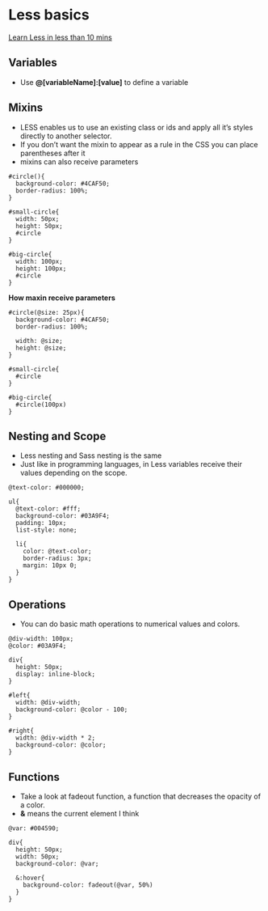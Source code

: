 # Less basics

[Learn Less in less than 10 mins](http://tutorialzine.com/2015/07/learn-less-in-10-minutes-or-less/)

## Variables

+ Use **@[variableName]:[value]** to define a variable




## Mixins

+ LESS enables us to use an existing class or ids and apply all it’s styles directly to another selector.
+ If you don’t want the mixin to appear as a rule in the CSS you can place parentheses after it
+ mixins can also receive parameters

```
#circle(){
  background-color: #4CAF50;
  border-radius: 100%;
}

#small-circle{
  width: 50px;
  height: 50px;
  #circle
}

#big-circle{
  width: 100px;
  height: 100px;
  #circle
}

```


**How maxin receive parameters**
```
#circle(@size: 25px){
  background-color: #4CAF50;
  border-radius: 100%;

  width: @size;
  height: @size;
}

#small-circle{
  #circle
}

#big-circle{
  #circle(100px)
}

```

## Nesting and Scope

+ Less nesting and Sass nesting is the same
+ Just like in programming languages, in Less variables receive their values depending on the scope.

```
@text-color: #000000;

ul{
  @text-color: #fff;
  background-color: #03A9F4;
  padding: 10px;
  list-style: none;

  li{
    color: @text-color;
    border-radius: 3px;
    margin: 10px 0;
  }
}

```


## Operations

+ You can do basic math operations to numerical values and colors.

```
@div-width: 100px;
@color: #03A9F4;

div{
  height: 50px;
  display: inline-block;
}

#left{
  width: @div-width;
  background-color: @color - 100;
}

#right{
  width: @div-width * 2;
  background-color: @color;
}

```


## Functions

+ Take a look at fadeout function, a function that decreases the opacity of a color.
+ **&** means the current element I think

```
@var: #004590;

div{
  height: 50px;
  width: 50px;
  background-color: @var;

  &:hover{
    background-color: fadeout(@var, 50%)
  }
}

```
